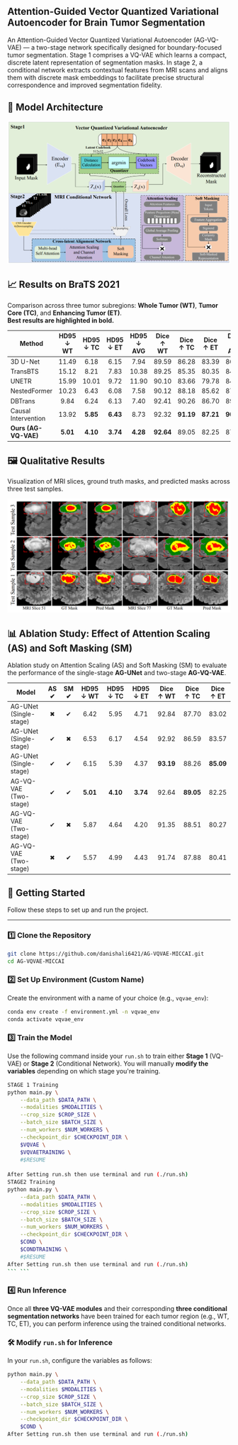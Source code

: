 ## Attention-Guided Vector Quantized Variational Autoencoder for Brain Tumor Segmentation

An Attention-Guided Vector Quantized Variational Autoencoder (AG-VQ-VAE) — a two-stage network specifically designed for boundary-focused tumor segmentation. Stage 1 comprises a VQ-VAE which learns a compact, discrete latent representation of segmentation masks. In stage 2, a conditional network extracts contextual features from MRI scans and aligns them with discrete mask embeddings to facilitate precise structural correspondence and improved segmentation fidelity.

## 🧠 Model Architecture

![Architecture Diagram](output/architecture.png)


## 📈 Results on BraTS 2021

Comparison across three tumor subregions: **Whole Tumor (WT)**, **Tumor Core (TC)**, and **Enhancing Tumor (ET)**.  
**Best results are highlighted in bold.**

| Method             | HD95 ↓ WT | HD95 ↓ TC | HD95 ↓ ET | HD95 ↓ AVG | Dice ↑ WT | Dice ↑ TC | Dice ↑ ET | Dice ↑ AVG |
|--------------------|:---------:|:---------:|:---------:|:----------:|:---------:|:---------:|:---------:|:----------:|
| 3D U-Net           | 11.49     | 6.18      | 6.15      | 7.94       | 89.59     | 86.28     | 83.39     | 86.42       |
| TransBTS           | 15.12     | 8.21      | 7.83      | 10.38      | 89.25     | 85.35     | 80.35     | 84.99       |
| UNETR              | 15.99     | 10.01     | 9.72      | 11.90      | 90.10     | 83.66     | 79.78     | 84.51       |
| NestedFormer       | 10.23     | 6.43      | 6.08      | 7.58       | 90.12     | 88.18     | 85.62     | 87.97       |
| DBTrans            | 9.84      | 6.24      | 6.13      | 7.40       | 92.41     | 90.26     | 86.70     | 89.79       |
| Causal Intervention| 13.92     | **5.85**  | **6.43**  | 8.73       | 92.32     | **91.19** | **87.21** | **90.24**   |
| **Ours (AG-VQ-VAE)**| **5.01** | **4.10**  | **3.74**  | **4.28**   | **92.64** | 89.05     | 82.25     | 87.98       |


## 🖼️ Qualitative Results

Visualization of MRI slices, ground truth masks, and predicted masks across three test samples.

![Qualitative Results](output/qualitative_results.png)



## 📊 Ablation Study: Effect of Attention Scaling (AS) and Soft Masking (SM)

Ablation study on Attention Scaling (AS) and Soft Masking (SM) to evaluate the performance of the single-stage **AG-UNet** and two-stage **AG-VQ-VAE**.

| Model                   | AS ✔ | SM ✔ | HD95 ↓ WT | HD95 ↓ TC | HD95 ↓ ET | Dice ↑ WT | Dice ↑ TC | Dice ↑ ET |
|-------------------------|:----:|:----:|:---------:|:---------:|:---------:|:---------:|:---------:|:---------:|
| AG-UNet (Single-stage)  | ✖    | ✔    | 6.42      | 5.95      | 4.71      | 92.84     | 87.70     | 83.02     |
| AG-UNet (Single-stage)  | ✔    | ✖    | 6.53      | 6.17      | 4.54      | 92.92     | 86.59     | 83.57     |
| AG-UNet (Single-stage)  | ✔    | ✔    | 6.15      | 5.39      | 4.37      | **93.19** | 88.26     | **85.09** |
| AG-VQ-VAE (Two-stage)   | ✔    | ✔    | **5.01**  | **4.10**  | **3.74**  | 92.64     | **89.05** | 82.25     |
| AG-VQ-VAE (Two-stage)   | ✔    | ✖    | 5.87      | 4.64      | 4.20      | 91.35     | 88.51     | 80.27     |
| AG-VQ-VAE (Two-stage)   | ✖    | ✔    | 5.57      | 4.99      | 4.43      | 91.74     | 87.88     | 80.41     |



## 🚀 Getting Started

Follow these steps to set up and run the project.

---

### 1️⃣ Clone the Repository

```bash
git clone https://github.com/danishali6421/AG-VQVAE-MICCAI.git
cd AG-VQVAE-MICCAI
```



### 2️⃣ Set Up Environment (Custom Name)

Create the environment with a name of your choice (e.g., `vqvae_env`):

```bash
conda env create -f environment.yml -n vqvae_env
conda activate vqvae_env
```

### 3️⃣ Train the Model

Use the following command inside your `run.sh` to train either **Stage 1** (VQ-VAE) or **Stage 2** (Conditional Network). You will manually **modify the variables** depending on which stage you're training.

```bash
STAGE 1 Training
python main.py \
    --data_path $DATA_PATH \
    --modalities $MODALITIES \
    --crop_size $CROP_SIZE \
    --batch_size $BATCH_SIZE \
    --num_workers $NUM_WORKERS \
    --checkpoint_dir $CHECKPOINT_DIR \
    $VQVAE \
    $VQVAETRAINING \
    #$RESUME

After Setting run.sh then use terminal and run (./run.sh)
STAGE2 Training
python main.py \
    --data_path $DATA_PATH \
    --modalities $MODALITIES \
    --crop_size $CROP_SIZE \
    --batch_size $BATCH_SIZE \
    --num_workers $NUM_WORKERS \
    --checkpoint_dir $CHECKPOINT_DIR \
    $COND \
    $CONDTRAINING \
    #$RESUME
After Setting run.sh then use terminal and run (./run.sh)
``` ```
```
### 4️⃣ Run Inference

Once all **three VQ-VAE modules** and their corresponding **three conditional segmentation networks** have been trained for each tumor region (e.g., WT, TC, ET), you can perform inference using the trained conditional networks.

### 🛠️ Modify `run.sh` for Inference

In your `run.sh`, configure the variables as follows:

```bash
python main.py \
    --data_path $DATA_PATH \
    --modalities $MODALITIES \
    --crop_size $CROP_SIZE \
    --batch_size $BATCH_SIZE \
    --num_workers $NUM_WORKERS \
    --checkpoint_dir $CHECKPOINT_DIR \
    $COND \
After Setting run.sh then use terminal and run (./run.sh)
```


